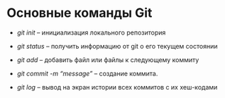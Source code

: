 # Основные команды Git

* _git init_ – инициализация локального репозитория

* _git status_ – получить информацию от git о его текущем состоянии

* _git add_ – добавить файл или файлы к следующему коммиту

* _git commit -m “message”_ – создание коммита.

* _git log_ – вывод на экран истории всех коммитов с их хеш-кодами